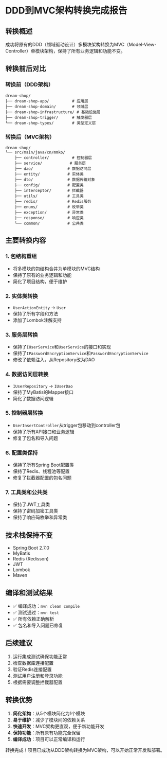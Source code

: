 # DDD到MVC架构转换完成报告

## 转换概述
成功将原有的DDD（领域驱动设计）多模块架构转换为MVC（Model-View-Controller）单模块架构，保持了所有业务逻辑和功能不变。

## 转换前后对比

### 转换前（DDD架构）
```
dream-shop/
├── dream-shop-app/          # 应用层
├── dream-shop-domain/       # 领域层
├── dream-shop-infrastructure/ # 基础设施层
├── dream-shop-trigger/      # 触发器层
└── dream-shop-types/        # 类型定义层
```

### 转换后（MVC架构）
```
dream-shop/
└── src/main/java/cn/mmko/
    ├── controller/          # 控制器层
    ├── service/            # 服务层
    ├── dao/               # 数据访问层
    ├── entity/            # 实体类
    ├── dto/               # 数据传输对象
    ├── config/            # 配置类
    ├── interceptor/       # 拦截器
    ├── utils/             # 工具类
    ├── redis/             # Redis服务
    ├── enums/             # 枚举类
    ├── exception/         # 异常类
    ├── response/          # 响应类
    └── common/            # 公共类
```

## 主要转换内容

### 1. 包结构重组
- 将多模块的包结构合并为单模块的MVC结构
- 保持了原有的业务逻辑和功能
- 简化了项目结构，便于维护

### 2. 实体类转换
- `UserActionEntity` → `User`
- 保持了所有字段和方法
- 添加了Lombok注解支持

### 3. 服务层转换
- 保持了`IUserService`和`UserService`的接口和实现
- 保持了`IPasswordEncryptionService`和`PasswordEncryptionService`
- 修改了依赖注入，从Repository改为DAO

### 4. 数据访问层转换
- `IUserRepository` → `IUserDao`
- 保持了MyBatis的Mapper接口
- 简化了数据访问逻辑

### 5. 控制器层转换
- `UserInsertController`从trigger包移动到controller包
- 保持了所有API接口和业务逻辑
- 修复了包名和导入问题

### 6. 配置类保持
- 保持了所有Spring Boot配置类
- 保持了Redis、线程池等配置
- 修复了拦截器配置的包名问题

### 7. 工具类和公共类
- 保持了JWT工具类
- 保持了密码加密工具类
- 保持了响应码枚举和异常类

## 技术栈保持不变
- Spring Boot 2.7.0
- MyBatis
- Redis (Redisson)
- JWT
- Lombok
- Maven

## 编译和测试结果
- ✅ 编译成功：`mvn clean compile`
- ✅ 测试通过：`mvn test`
- ✅ 所有依赖正确解析
- ✅ 包名和导入问题已修复

## 后续建议
1. 运行集成测试确保功能正常
2. 检查数据库连接配置
3. 验证Redis连接配置
4. 测试用户注册和登录功能
5. 根据需要调整拦截器配置

## 转换优势
1. **简化架构**：从5个模块简化为1个模块
2. **易于维护**：减少了模块间的依赖关系
3. **快速开发**：MVC架构更直观，便于新功能开发
4. **保持功能**：所有原有功能完全保留
5. **编译成功**：项目可以正常编译和运行

转换完成！项目已成功从DDD架构转换为MVC架构，可以开始正常开发和部署。 